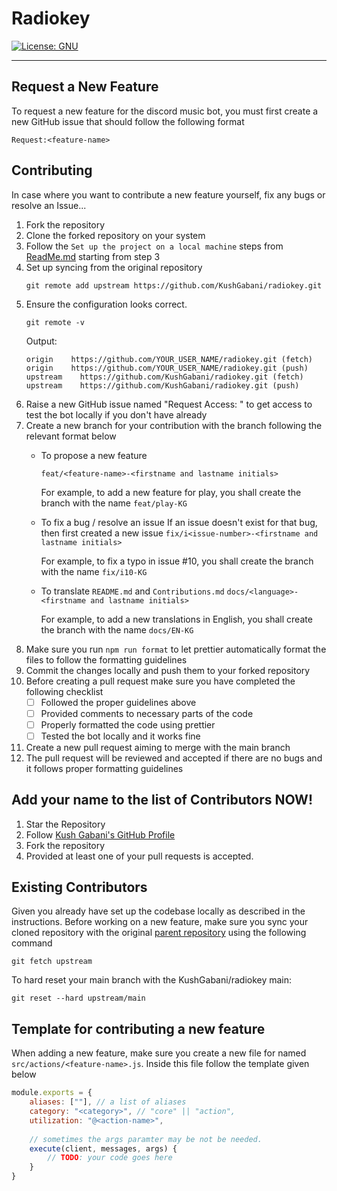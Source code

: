 # Radiokey

[![License: GNU](https://img.shields.io/badge/License-GNU-green.svg)](https://opensource.org/licenses/gpl-license)

---

## Request a New Feature

To request a new feature for the discord music bot, you must first create a new GitHub issue that should follow the
following format

`Request:<feature-name>`

## Contributing

In case where you want to contribute a new feature yourself, fix any bugs or resolve an Issue...

1. Fork the repository
2. Clone the forked repository on your system
3. Follow the `Set up the project on a local machine` steps from [ReadMe.md](https://github.com/KushGabani/radiokey/blob/main/ReadMe.md) starting from step 3
4. Set up syncing from the original repository
    ```shell
    git remote add upstream https://github.com/KushGabani/radiokey.git
    ```
5. Ensure the configuration looks correct.
    ```shell
    git remote -v
    ```
   Output:
    ```shell
    origin    https://github.com/YOUR_USER_NAME/radiokey.git (fetch)
    origin    https://github.com/YOUR_USER_NAME/radiokey.git (push)
    upstream    https://github.com/KushGabani/radiokey.git (fetch)
    upstream    https://github.com/KushGabani/radiokey.git (push)
    ```
6. Raise a new GitHub issue named "Request Access: <your name>" to get access to test the bot locally if you don't have already
7. Create a new branch for your contribution with the branch following the relevant format below
   - To propose a new feature

     `feat/<feature-name>-<firstname and lastname initials>`

     For example, to add a new feature for play, you shall create the branch with the name `feat/play-KG`
   - To fix a bug / resolve an issue If an issue doesn't exist for that bug, then first created a new issue
     `fix/i<issue-number>-<firstname and lastname initials>`

     For example, to fix a typo in issue #10, you shall create the branch with the name `fix/i10-KG`
   - To translate `README.md` and `Contributions.md`
     `docs/<language>-<firstname and lastname initials>`    

     For example, to add a new translations in English, you shall create the branch with the name `docs/EN-KG`
8. Make sure you run `npm run format` to let prettier automatically format the files to follow the formatting guidelines 
9. Commit the changes locally and push them to your forked repository
10. Before creating a pull request make sure you have completed the following checklist
    - [ ] Followed the proper guidelines above
    - [ ] Provided comments to necessary parts of the code
    - [ ] Properly formatted the code using prettier
    - [ ] Tested the bot locally and it works fine
11. Create a new pull request aiming to merge with the main branch
12. The pull request will be reviewed and accepted if there are no bugs and it follows proper formatting guidelines

## Add your name to the list of Contributors NOW!
1. Star the Repository
2. Follow [Kush Gabani's GitHub Profile](https://github.com/KushGabani)
3. Fork the repository
4. Provided at least one of your pull requests is accepted.

## Existing Contributors
Given you already have set up the codebase locally as described in the instructions. Before working on a new feature, make sure you sync your cloned repository with the original [parent repository](https://github.com/KushGabani/radiokey) using the following command
```shell
git fetch upstream
```
To hard reset your main branch with the KushGabani/radiokey main:
```shell
git reset --hard upstream/main
```
## Template for contributing a new feature 
When adding a new feature, make sure you create a new file for named `src/actions/<feature-name>.js`. Inside this file follow the template given below
```javascript
module.exports = {
    aliases: [""], // a list of aliases
    category: "<category>", // "core" || "action",
    utilization: "@<action-name>",
    
    // sometimes the args paramter may be not be needed.
    execute(client, messages, args) {
        // TODO: your code goes here
    }
}
```